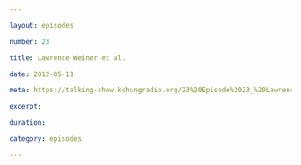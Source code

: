 ```yaml
---

layout: episodes

number: 23

title: Lawrence Weiner et al.

date: 2012-05-11

meta: https://talking-show.kchungradio.org/23%20Episode%2023_%20Lawrence%20Weiner%20et%20al..mp3

excerpt: 

duration: 

category: episodes

---
```


